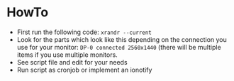# HowTo

* First run the following code: `xrandr --current`
* Look for the parts which look like this depending on the connection you use for your monitor: `DP-0 connected 2560x1440` (there will be multiple items if you use multiple monitors.
* See script file and edit for your needs
* Run script as cronjob or implement an ionotify
